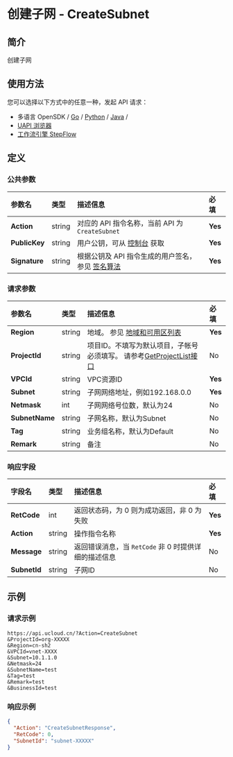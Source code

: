 # 创建子网 - CreateSubnet

## 简介

创建子网






## 使用方法

您可以选择以下方式中的任意一种，发起 API 请求：
- 多语言 OpenSDK / [Go](https://github.com/ucloud/ucloud-sdk-go) / [Python](https://github.com/ucloud/ucloud-sdk-python3) / [Java](https://github.com/ucloud/ucloud-sdk-java) /
- [UAPI 浏览器](https://console.ucloud.cn/uapi/detail?id=CreateSubnet)
- [工作流引擎 StepFlow](https://console.ucloud.cn/stepflow/manage/)


## 定义

### 公共参数

| 参数名 | 类型 | 描述信息 | 必填 |
|:---|:---|:---|:---|
| **Action**     | string  | 对应的 API 指令名称，当前 API 为 `CreateSubnet`                        | **Yes** |
| **PublicKey**  | string  | 用户公钥，可从 [控制台](https://console.ucloud.cn/uapi/apikey) 获取                                             | **Yes** |
| **Signature**  | string  | 根据公钥及 API 指令生成的用户签名，参见 [签名算法](api/summary/signature.md)  | **Yes** |

### 请求参数

| 参数名 | 类型 | 描述信息 | 必填 |
|:---|:---|:---|:---|
| **Region** | string | 地域。 参见 [地域和可用区列表](api/summary/regionlist) |**Yes**|
| **ProjectId** | string | 项目ID。不填写为默认项目，子帐号必须填写。 请参考[GetProjectList接口](api/summary/get_project_list) |No|
| **VPCId** | string | VPC资源ID |**Yes**|
| **Subnet** | string | 子网网络地址，例如192.168.0.0 |**Yes**|
| **Netmask** | int | 子网网络号位数，默认为24 |No|
| **SubnetName** | string | 子网名称，默认为Subnet |No|
| **Tag** | string | 业务组名称，默认为Default |No|
| **Remark** | string | 备注 |No|

### 响应字段

| 字段名 | 类型 | 描述信息 | 必填 |
|:---|:---|:---|:---|
| **RetCode** | int | 返回状态码，为 0 则为成功返回，非 0 为失败 |**Yes**|
| **Action** | string | 操作指令名称 |**Yes**|
| **Message** | string | 返回错误消息，当 `RetCode` 非 0 时提供详细的描述信息 |No|
| **SubnetId** | string | 子网ID |No|




## 示例

### 请求示例
    
```
https://api.ucloud.cn/?Action=CreateSubnet
&ProjectId=org-XXXXX
&Region=cn-sh2
&VPCId=vnet-XXXX
&Subnet=10.1.1.0
&Netmask=24
&SubnetName=test
&Tag=test
&Remark=test
&BusinessId=test
```

### 响应示例
    
```json
{
  "Action": "CreateSubnetResponse",
  "RetCode": 0,
  "SubnetId": "subnet-XXXXX"
}
```





